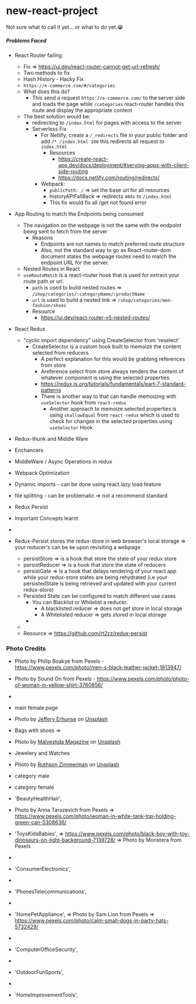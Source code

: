 # new-react-project
Not sure what to call it yet... or what to do yet.😭


##### Problems Faced
- React Router failing 
  - Fix => https://ui.dev/react-router-cannot-get-url-refresh/
  - Two methods to fix 
  - Hash History - Hacky Fix
  - ```https://e-commerce.com/#/categories```
  - What does this do?
    - This send a request ```https://e-commerce.com/``` to the server side and loads the page while ```/categories``` react-router handles this route and display the appropriate content
  - The best solution would be:
    -  redirecting to ```/index.html``` for pages with access to the server
    - Serverless Fix
      - For Netlify, create a ```/_redirects``` file in your public folder and add ```/* /index.html 200``` this redirects all request to ```index.html```
        - Resources
          - https://create-react-app.dev/docs/deployment/#serving-apps-with-client-side-routing
          - https://docs.netlify.com/routing/redirects/
      - Webpack:
        - ```publicPath: /``` => set the base url for all resources 
        - historyAPIFallBack => redirects ```404s``` to ```/index.html```
        - This fix would fix all /get <Content> not found error

- App Routing to match the Endpoints being consumed
  - The navigation on the webpage is not the same with the endpoint being sent to fetch from the server
    - Reasons
      - Endpoints are not names to match preferred route structure
      - Also, not the standard way to go as React-router-dom document states the webpage routes need to match the endpoint URL for the server.
  - Nested Routes in React
  - ```useRouteMatch``` is a react-router hook that is used for extract your route path or url.
    - ```path``` is used to build nested routes => ```/shop/categories/:categoryName/:productName```
    - ```url``` is used to build a nested link => ```/shop/categories/men-fashion/shoes```
    - Resource 
      - https://ui.dev/react-router-v5-nested-routes/

- React Redux
  - "cyclic import dependency" using CreateSelector from 'reselect'
    - CreateSelector is a custom hook built to memoize the content selected from reducers
      - A perfect explanation for this would be grabbing references from store
      - Areference select from store always renders the content of whatever component is using the selected properties
      - https://redux.js.org/tutorials/fundamentals/part-7-standard-patterns
      - There is another way to that can handle memoizing with ```useSelector``` hook from ```react-redux```
        -  Another approach to memoize selected properties is using ```shallowEqual``` from ```react-redux``` which is used to check for changes in the selected properties using ```useSelector``` Hook 
- Redux-thunk and Middle Ware
- Enchancers
- MiddleWare / Async Operations in redux



- Webpack Optimization
- Dynamic imports - can be done using react.lazy load feature
- file splitting - can be problematic => not a recommend standard

- Redux Persist
- Important Concepts learnt
- 
- Redux-Persist stores the redux-store in web browser's local storage => your reducer's can be ke upon revisiting a webpage
  - persistStore => is a hook that store the state of your redux store
  - persistReducer =>  is a hook that store the state of reducers 
  - persistGate => is a hook that delays rendering of your react app while your redux-store states are being rehydrated (i.e your persistedState is being retrieved and updated with your current redux-store)
  - Persisted State can be configured to match different use cases
    - You can Blacklist or Whitelist a reducer.
      -   A blacklisted reducer => does not get store in local storage
      -   A Whitelisted reducer => gets stored in local storage
    - 
  - 
  - Resource => https://github.com/rt2zz/redux-persist





### Photo Credits

- Photo by Philip Boakye from Pexels - https://www.pexels.com/photo/men-s-black-leather-jacket-1813947/
- Photo by Sound On from Pexels - https://www.pexels.com/photo/photo-of-woman-in-yellow-shirt-3760856/
- 
- main female page
- Photo by <a href="https://unsplash.com/@j_erhunse?utm_source=unsplash&utm_medium=referral&utm_content=creditCopyText">Jeffery Erhunse</a> on <a href="https://unsplash.com/s/photos/black-girl?utm_source=unsplash&utm_medium=referral&utm_content=creditCopyText">Unsplash</a>


- Bags with shoes => 
- Photo by <a href="https://unsplash.com/@malvestida?utm_source=unsplash&utm_medium=referral&utm_content=creditCopyText">Malvestida Magazine</a> on <a href="https://unsplash.com/s/photos/bags-and-shoes?utm_source=unsplash&utm_medium=referral&utm_content=creditCopyText">Unsplash</a>
  
- Jewelery and Watches
- Photo by <a href="https://unsplash.com/@ruthson_zimmerman?utm_source=unsplash&utm_medium=referral&utm_content=creditCopyText">Ruthson Zimmerman</a> on <a href="https://unsplash.com/s/photos/jewelery-and-watch?utm_source=unsplash&utm_medium=referral&utm_content=creditCopyText">Unsplash</a>

- category male


- category female



- 'BeautyHealthHair',
- Photo by Anna Tarazevich from Pexels => https://www.pexels.com/photo/woman-in-white-tank-top-holding-green-can-5308636/
- 'ToysKidsBabies', => https://www.pexels.com/photo/black-boy-with-toy-dinosaurs-on-light-background-7139728/ => Photo by Monstera from Pexels
- 
- 'ConsumerElectronics',
- 
-   'PhonesTelecommunications',
-   
-  'HomePetAppliance', => Photo by Sam Lion from Pexels => https://www.pexels.com/photo/calm-small-dogs-in-party-hats-5732429/
-  
- 'ComputerOfficeSecurity',
- 
-  'OutdoorFunSports',
-  
-  'HomeImprovementTools',

